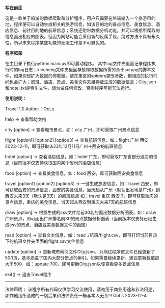 **写在前面**

这是一款关于旅游的数据爬取和分析程序，用户只需要在终端输入一个旅游目的地，程序便可以自动生成相关的旅游信息，如该目的地的景点信息、美食信息、酒店信息、前往目的地的航班信息；系统还附带数据分析功能，并可以根据所爬取的信息画出相应的图表。但因为网站可能会采用新的反爬手段，绕过方法不具有永久性，所以未来程序某些功能的无法工作是不可避免的。


**程序框架**

在主目录下执行python main.py即可启动程序。
其中log文件夹里面记录程序执行时的log日志；xiecheng文件夹里面存放爬取数据所需的基于scrapy的脚本文件，如果你想扩大数据的爬取量，请在里面的spiders更改参数，但相应的执行时间也会扩大；航班、酒店、景点、美食文件夹里存放生成的数据信息；City.json和hotel.txt是索引文件，请勿做任何修改，否则程序可能无法运行。

**使用说明：**

Travel 1.0    Author：OoLs

  help -> 查看帮助文档
    
  city [option] -> 查看城市景点，如：city 广州，即可获取广州景点信息

  flight [option1] [option2] [option3] -> 查看航班信息，如：flight 广州 西安 2023-12-11，即可获取该23年12月11日广州->西安的航班信息

  hotel [option] -> 查看酒店信息，如：hotel 广东，即可获取广东省部分酒店的信息（目前版本仅支持获取国内某个省份的酒店信息）

  food [option] -> 查看美食信息，如：food 西安，即可获取西安美食信息
 
  travel [option1] [option2] [option3] -> 一键生成旅游信息，如：travel 西安，即可获取西安的景点信息，西安的美食信息，当天起从广州（默认出发地是广州）到西安未来3天（默认是3天）的航班信息                                                                                                    如：travel 重庆 西安 7，即可获取重庆的景点信息，重庆的美食信息，当天起从西安到重庆未来7天的航班信息
    
  draw [option] -> 根据生成的csv文件给前30名的画出数据分析图表，如：draw 广州景点，即可画出广州排名前30的景点数据分析图表（当前版本仅支持已经生成csv的景点、酒店或美食数据文件的画图）

  read [option] -> 查看文本信息，如：read ./航班/flight.csv，即可打印当前目录下的航班文件夹里面的flight.csv文件信息
 
  update [option] -> 更新城市索引文件City.json，为测试程序该文件已经更新了500页，基本涵盖了国内大部分景点的索引。如果需要继续更新，建议更新数值应大于500，如：update 700，即可更新City.json以便查看更多景点信息

  exit() -> 退出Travel程序




********************************************************************************************************************************************************************
法律声明：
        该程序所有代码仅供学习交流使用，请勿用于商业用途和非法用途，如作他用所造成的一切后果和法律责任一概与本人无关!!!
                                                                                                                                                                                                                      OoLs  2023-12-4
************************************************************************************************************************************************************
